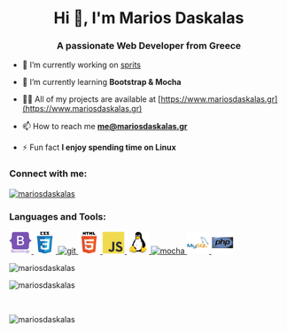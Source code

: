 <h1 align="center">Hi 👋, I'm Marios Daskalas</h1>
<h3 align="center">A passionate Web Developer from Greece</h3>

- 🔭 I’m currently working on [sprits](https://github.com/mariosdaskalas/sprits)

- 🌱 I’m currently learning **Bootstrap & Mocha**

- 👨‍💻 All of my projects are available at [https://www.mariosdaskalas.gr](https://www.mariosdaskalas.gr)

- 📫 How to reach me **me@mariosdaskalas.gr**

- ⚡ Fun fact **I enjoy spending time on Linux**

<h3 align="left">Connect with me:</h3>
<p align="left">
<a href="https://linkedin.com/in/mariosdaskalas" target="blank"><img align="center" src="https://raw.githubusercontent.com/rahuldkjain/github-profile-readme-generator/master/src/images/icons/Social/linked-in-alt.svg" alt="mariosdaskalas" height="30" width="40" /></a>
</p>

<h3 align="left">Languages and Tools:</h3>
<p align="left"> <a href="https://getbootstrap.com" target="_blank" rel="noreferrer"> <img src="https://raw.githubusercontent.com/devicons/devicon/master/icons/bootstrap/bootstrap-plain-wordmark.svg" alt="bootstrap" width="40" height="40"/> </a> <a href="https://www.w3schools.com/css/" target="_blank" rel="noreferrer"> <img src="https://raw.githubusercontent.com/devicons/devicon/master/icons/css3/css3-original-wordmark.svg" alt="css3" width="40" height="40"/> </a> <a href="https://git-scm.com/" target="_blank" rel="noreferrer"> <img src="https://www.vectorlogo.zone/logos/git-scm/git-scm-icon.svg" alt="git" width="40" height="40"/> </a> <a href="https://www.w3.org/html/" target="_blank" rel="noreferrer"> <img src="https://raw.githubusercontent.com/devicons/devicon/master/icons/html5/html5-original-wordmark.svg" alt="html5" width="40" height="40"/> </a> <a href="https://developer.mozilla.org/en-US/docs/Web/JavaScript" target="_blank" rel="noreferrer"> <img src="https://raw.githubusercontent.com/devicons/devicon/master/icons/javascript/javascript-original.svg" alt="javascript" width="40" height="40"/> </a> <a href="https://www.linux.org/" target="_blank" rel="noreferrer"> <img src="https://raw.githubusercontent.com/devicons/devicon/master/icons/linux/linux-original.svg" alt="linux" width="40" height="40"/> </a> <a href="https://mochajs.org" target="_blank" rel="noreferrer"> <img src="https://www.vectorlogo.zone/logos/mochajs/mochajs-icon.svg" alt="mocha" width="40" height="40"/> </a> <a href="https://www.mysql.com/" target="_blank" rel="noreferrer"> <img src="https://raw.githubusercontent.com/devicons/devicon/master/icons/mysql/mysql-original-wordmark.svg" alt="mysql" width="40" height="40"/> </a> <a href="https://www.php.net" target="_blank" rel="noreferrer"> <img src="https://raw.githubusercontent.com/devicons/devicon/master/icons/php/php-original.svg" alt="php" width="40" height="40"/> </a> </p>

<p><img align="left" src="https://github-readme-stats.vercel.app/api/top-langs?username=mariosdaskalas&show_icons=true&theme=dracula&locale=en&layout=compact" alt="mariosdaskalas" /></p>
</br>
<p>&nbsp;<img align="left" src="https://github-readme-stats.vercel.app/api?username=mariosdaskalas&show_icons=true&theme=dracula&locale=en" alt="mariosdaskalas" /></p>
</br>
<p><a href="https://www.buymeacoffee.com/mariosdaskalas"> <img align="left" src="https://cdn.buymeacoffee.com/buttons/v2/default-yellow.png" height="50" width="210" alt="mariosdaskalas" /></a></p><br><br>
